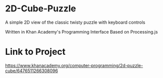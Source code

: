 # 2D-Cube-Puzzle
A simple 2D view of the classic twisty puzzle with keyboard controls

Written in Khan Academy's Programming Interface Based on Processing.js

# Link to Project
https://www.khanacademy.org/computer-programming/2d-puzzle-cube/6476511266308096
